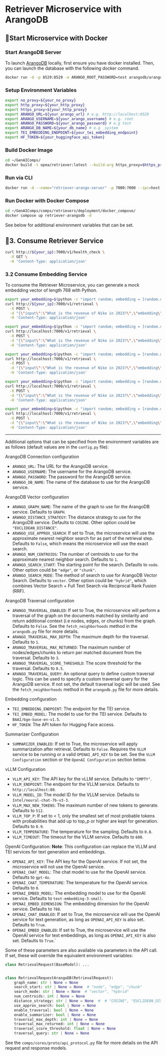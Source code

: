 # Retriever Microservice with ArangoDB

## 🚀Start Microservice with Docker

### Start ArangoDB Server

To launch [ArangoDB](https://github.com/arangodb/arangodb) locally, first ensure you have docker installed. Then, you can launch the database with the following docker command.

```bash
docker run -d -p 8529:8529 -e ARANGO_ROOT_PASSWORD=test arangodb/arangodb:latest
```

### Setup Environment Variables

```bash
export no_proxy=${your_no_proxy}
export http_proxy=${your_http_proxy}
export https_proxy=${your_http_proxy}
export ARANGO_URL=${your_arango_url} # e.g. http://localhost:8529
export ARANGO_USERNAME=${your_arango_username} # e.g. root
export ARANGO_PASSWORD=${your_arango_password} # e.g test
export ARANGO_DB_NAME=${your_db_name} # e.g _system
export TEI_EMBEDDING_ENDPOINT=${your_tei_embedding_endpoint}
export HF_TOKEN=${your_huggingface_api_token}
```

### Build Docker Image

```bash
cd ~/GenAIComps/
docker build -t opea/retriever:latest --build-arg https_proxy=$https_proxy --build-arg http_proxy=$http_proxy -f comps/retrievers/src/Dockerfile .
```

### Run via CLI

```bash
docker run -d --name="retriever-arango-server" -p 7000:7000 --ipc=host -e http_proxy=$http_proxy -e https_proxy=$https_proxy -e ARANGODB_URL="http://localhost:8529"  opea/retriever:latest -e RETRIEVER_COMPONENT_NAME="OPEA_RETRIEVER_ARANGODB"
```

### Run Docker with Docker Compose

```bash
cd ~/GenAIComps/comps/retrievers/deployment/docker_compose/
docker compose up retriever-arangodb -d
```

See below for additional environment variables that can be set.

## 🚀3. Consume Retriever Service

```bash
curl http://${your_ip}:7000/v1/health_check \
  -X GET \
  -H 'Content-Type: application/json'
```

### 3.2 Consume Embedding Service

To consume the Retriever Microservice, you can generate a mock embedding vector of length 768 with Python.

```bash
export your_embedding=$(python -c "import random; embedding = [random.uniform(-1, 1) for _ in range(768)]; print(embedding)")
curl http://${your_ip}:7000/v1/retrieval \
  -X POST \
  -d "{\"input\":\"What is the revenue of Nike in 2023?\",\"embedding\":${your_embedding}}" \
  -H 'Content-Type: application/json'
```

```bash
export your_embedding=$(python -c "import random; embedding = [random.uniform(-1, 1) for _ in range(768)]; print(embedding)")
curl http://localhost:7000/v1/retrieval \
  -X POST \
  -d "{\"input\":\"What is the revenue of Nike in 2023?\",\"embedding\":${your_embedding},\"search_type\":\"similarity\", \"k\":4}" \
  -H 'Content-Type: application/json'
```

```bash
export your_embedding=$(python -c "import random; embedding = [random.uniform(-1, 1) for _ in range(768)]; print(embedding)")
curl http://localhost:7000/v1/retrieval \
  -X POST \
  -d "{\"input\":\"What is the revenue of Nike in 2023?\",\"embedding\":${your_embedding},\"search_type\":\"similarity_distance_threshold\", \"k\":4, \"distance_threshold\":1.0}" \
  -H 'Content-Type: application/json'
```

```bash
export your_embedding=$(python -c "import random; embedding = [random.uniform(-1, 1) for _ in range(768)]; print(embedding)")
curl http://localhost:7000/v1/retrieval \
  -X POST \
  -d "{\"input\":\"What is the revenue of Nike in 2023?\",\"embedding\":${your_embedding},\"search_type\":\"similarity_score_threshold\", \"k\":4, \"score_threshold\":0.2}" \
  -H 'Content-Type: application/json'
```

```bash
export your_embedding=$(python -c "import random; embedding = [random.uniform(-1, 1) for _ in range(768)]; print(embedding)")
curl http://localhost:7000/v1/retrieval \
  -X POST \
  -d "{\"input\":\"What is the revenue of Nike in 2023?\",\"embedding\":${your_embedding},\"search_type\":\"mmr\", \"k\":4, \"fetch_k\":20, \"lambda_mult\":0.5}" \
  -H 'Content-Type: application/json'
```

---

Additional options that can be specified from the environment variables are as follows (default values are in the `config.py` file):

ArangoDB Connection configuration

- `ARANGO_URL`: The URL for the ArangoDB service.
- `ARANGO_USERNAME`: The username for the ArangoDB service.
- `ARANGO_PASSWORD`: The password for the ArangoDB service.
- `ARANGO_DB_NAME`: The name of the database to use for the ArangoDB service.

ArangoDB Vector configuration

- `ARANGO_GRAPH_NAME`: The name of the graph to use for the ArangoDB service. Defaults to `GRAPH`.
- `ARANGO_DISTANCE_STRATEGY`: The distance strategy to use for the ArangoDB service. Defaults to `COSINE`. Other option could be `"EUCLIDEAN_DISTANCE"`.
- `ARANGO_USE_APPROX_SEARCH`: If set to True, the microservice will use the approximate nearest neighbor search for as part of the retrieval step. Defaults to `False`, which means the microservice will use the exact search.
- `ARANGO_NUM_CENTROIDS`: The number of centroids to use for the approximate nearest neighbor search. Defaults to `1`.
- `ARANGO_SEARCH_START`: The starting point for the search. Defaults to `node`. Other option could be `"edge"`, or `"chunk"`.
- `ARANGO_SEARCH_MODE`: The method of search to use for ArangoDB Vector Search. Defaults to `vector`. Other option could be `"hybrid"`, which combines Vector Search + Full Text Search via Reciprocal Rank Fusion (RRF).

ArangoDB Traversal configuration

- `ARANGO_TRAVERSAL_ENABLED`: If set to True, the microservice will perform a traversal of the graph on the documents matched by similarity and return additional context (i.e nodes, edges, or chunks) from the graph. Defaults to `False`. See the `fetch_neighborhoods` method in the `arangodb.py` file for more details.
- `ARANGO_TRAVERSAL_MAX_DEPTH`: The maximum depth for the traversal. Defaults to `1`.
- `ARANGO_TRAVERSAL_MAX_RETURNED`: The maximum number of nodes/edges/chunks to return per matched document from the traversal. Defaults to `3`.
- `ARANGO_TRAVERSAL_SCORE_THRESHOLD`: The score threshold for the traversal. Defaults to `0.5`.
- `ARANGO_TRAVERSAL_QUERY`: An optional query to define custom traversal logic. This can be used to specify a custom traversal query for the ArangoDB service. If not set, the default traversal logic will be used. See the `fetch_neighborhoods` method in the `arangodb.py` file for more details.

Embedding configuration

- `TEI_EMBEDDING_ENDPOINT`: The endpoint for the TEI service.
- `TEI_EMBED_MODEL`: The model to use for the TEI service. Defaults to `BAAI/bge-base-en-v1.5`.
- `HF_TOKEN`: The API token for Hugging Face access.

Summarizer Configuration

- `SUMMARIZER_ENABLED`: If set to True, the microservice will apply summarization after retrieval. Defaults to `False`. Requires the `VLLM` service to be running or a valid `OPENAI_API_KEY` to be set. See the `VLLM Configuration` section or the `OpenAI Configuration` section below.

vLLM Configuration

- `VLLM_API_KEY`: The API key for the vLLM service. Defaults to `"EMPTY"`.
- `VLLM_ENDPOINT`: The endpoint for the VLLM service. Defaults to `http://localhost:80`.
- `VLLM_MODEL_ID`: The model ID for the VLLM service. Defaults to `Intel/neural-chat-7b-v3-3`.
- `VLLM_MAX_NEW_TOKENS`: The maximum number of new tokens to generate. Defaults to `512`.
- `VLLM_TOP_P`: If set to < 1, only the smallest set of most probable tokens with probabilities that add up to top_p or higher are kept for generation. Defaults to `0.9`.
- `VLLM_TEMPERATURE`: The temperature for the sampling. Defaults to `0.8`.
- `VLLM_TIMEOUT`: The timeout for the VLLM service. Defaults to `600`.

OpenAI Configuration:
**Note**: This configuration can replace the VLLM and TEI services for text generation and embeddings.

- `OPENAI_API_KEY`: The API key for the OpenAI service. If not set, the microservice will not use the OpenAI service.
- `OPENAI_CHAT_MODEL`: The chat model to use for the OpenAI service. Defaults to `gpt-4o`.
- `OPENAI_CHAT_TEMPERATURE`: The temperature for the OpenAI service. Defaults to `0`.
- `OPENAI_EMBED_MODEL`: The embedding model to use for the OpenAI service. Defaults to `text-embedding-3-small`.
- `OPENAI_EMBED_DIMENSION`: The embedding dimension for the OpenAI service. Defaults to `768`.
- `OPENAI_CHAT_ENABLED`: If set to True, the microservice will use the OpenAI service for text generation, as long as `OPENAI_API_KEY` is also set. Defaults to `True`.
- `OPENAI_EMBED_ENABLED`: If set to True, the microservice will use the OpenAI service for text embeddings, as long as `OPENAI_API_KEY` is also set. Defaults to `True`.`

Some of these parameters are also available via parameters in the API call. If set, these will override the equivalent environment variables:

```python
class RetrievalRequest(BaseModel): ...


class RetrievalRequestArangoDB(RetrievalRequest):
    graph_name: str | None = None
    search_start: str | None = None  # "node", "edge", "chunk"
    search_mode: str | None = None  # "vector", "hybrid"
    num_centroids: int | None = None
    distance_strategy: str | None = None  #  # "COSINE", "EUCLIDEAN_DISTANCE"
    use_approx_search: bool | None = None
    enable_traversal: bool | None = None
    enable_summarizer: bool | None = None
    traversal_max_depth: int | None = None
    traversal_max_returned: int | None = None
    traversal_score_threshold: float | None = None
    traversal_query: str | None = None
```

See the `comps/cores/proto/api_protocol.py` file for more details on the API request and response models.
